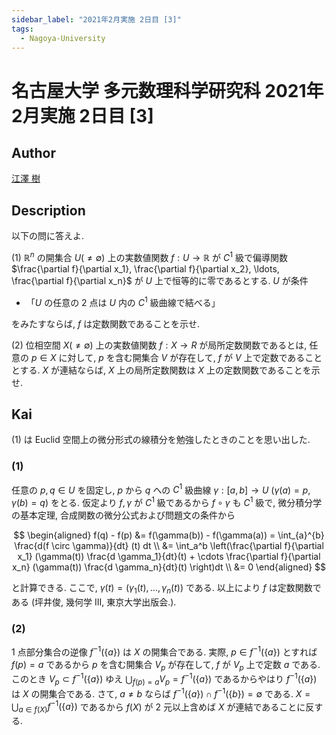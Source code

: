 ```yaml
---
sidebar_label: "2021年2月実施 2日目 [3]"
tags:
  - Nagoya-University
---
```

# 名古屋大学 多元数理科学研究科 2021年2月実施 2日目 \[3\]

## **Author**
[江澤 樹](https://sites.google.com/view/tatsukiezawa/%E8%A7%A3%E7%AD%94%E9%9B%86)

## **Description**
以下の問に答えよ.

(1) $\mathbb{R}^n$ の開集合 $U (\neq \emptyset)$ 上の実数値関数 $f: U \rightarrow \mathbb{R}$ が $C^1$ 級で偏導関数 $\frac{\partial f}{\partial x_1}, \frac{\partial f}{\partial x_2}, \ldots, \frac{\partial f}{\partial x_n}$ が $U$ 上で恒等的に零であるとする.
$U$ が条件

- 「$U$ の任意の $2$ 点は $U$ 内の $C^1$ 級曲線で結べる」

をみたすならば, $f$ は定数関数であることを示せ.

(2) 位相空間 $X (\neq \emptyset)$ 上の実数値関数 $f : X \rightarrow R$ が局所定数関数であるとは, 任意の $p \in X$ に対して, $p$ を含む開集合 $V$ が存在して, $f$ が $V$ 上で定数であることとする. $X$ が連結ならば, $X$ 上の局所定数関数は $X$ 上の定数関数であることを示せ.

## **Kai**
(1) は Euclid 空間上の微分形式の線積分を勉強したときのことを思い出した.

### (1)
任意の $p, q \in U$ を固定し, $p$ から $q$ への $C^1$ 級曲線 $\gamma :[a,b] \rightarrow U \ (\gamma(a) = p, \gamma(b)=q)$ をとる.
仮定より $f, \gamma$ が $C^1$ 級であるから $f \circ \gamma$ も $C^1$ 級で, 微分積分学の基本定理, 合成関数の微分公式および問題文の条件から

$$
\begin{aligned}
f(q) - f(p) &= f(\gamma(b)) - f(\gamma(a)) = \int_{a}^{b} \frac{d(f \circ \gamma)}{dt} (t) dt \\
&= \int_a^b \left(\frac{\partial f}{\partial x_1} (\gamma(t)) \frac{d \gamma_1}{dt}(t) + \cdots \frac{\partial f}{\partial x_n} (\gamma(t)) \frac{d \gamma_n}{dt}(t) \right)dt \\
&= 0
\end{aligned}
$$

と計算できる. ここで, $\gamma(t) = (\gamma_1(t), \ldots , \gamma_n(t))$ である. 以上により $f$ は定数関数である (坪井俊, 幾何学 III, 東京大学出版会.).

### (2)
$1$ 点部分集合の逆像 $f^{-1}(\{a\})$ は $X$ の開集合である.
実際, $p \in f^{-1}(\{a\})$ とすれば $f(p) = a$ であるから $p$ を含む開集合 $V_p$ が存在して, $f$ が $V_p$ 上で定数 $a$ である.
このとき $V_p \subset f^{-1}(\{a\})$ ゆえ $\bigcup_{f(p)=a} V_p = f^{-1}(\{a\})$ であるからやはり $f^{-1}(\{a\})$ は $X$ の開集合である.
さて, $a \neq b$ ならば $f^{-1}(\{a\}) \cap f^{-1}(\{b\}) = \emptyset$ である.
$X = \bigcup_{a \in f(X)} f^{-1}(\{a\})$ であるから $f(X)$ が $2$ 元以上含めば $X$ が連結であることに反する.